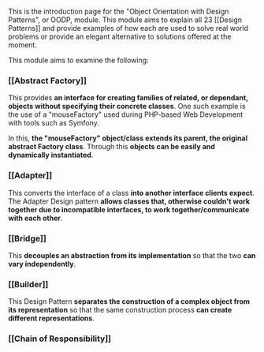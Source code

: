 
This is the introduction page for the "Object Orientation with Design Patterns", or OODP, module. This module aims to explain all 23 [[Design Patterns]] and provide examples of how each are used to solve real world problems or provide an elegant alternative to solutions offered at the moment.

This module aims to examine the following:

### [[Abstract Factory]]

This provides **an interface for creating families of related, or dependant, objects without specifying their concrete classes**. One such example is the use of a "mouseFactory" used during PHP-based Web Development with tools such as Symfony. 

In this, **the "mouseFactory" object/class extends its parent, the original abstract Factory class**. Through this **objects can be easily and dynamically instantiated**.

### [[Adapter]]

This converts the interface of a class **into another interface clients expect**. The Adapter Design pattern **allows classes that, otherwise couldn't work together due to incompatible interfaces, to work together/communicate with each other**.

### [[Bridge]]

This **decouples an abstraction from its implementation** so that the two **can vary independently**.

### [[Builder]]

This Design Pattern **separates the construction of a complex object from its representation** so that the same construction process **can create different representations**.

### [[Chain of Responsibility]]









